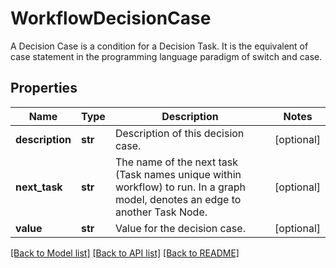 # WorkflowDecisionCase

A Decision Case is a condition for a Decision Task. It is the equivalent of case statement in the programming language paradigm of switch and case. 
## Properties
Name | Type | Description | Notes
------------ | ------------- | ------------- | -------------
**description** | **str** | Description of this decision case.   | [optional] 
**next_task** | **str** | The name of the next task (Task names unique within workflow) to run.  In a graph model, denotes an edge to another Task Node.   | [optional] 
**value** | **str** | Value for the decision case.    | [optional] 

[[Back to Model list]](../README.md#documentation-for-models) [[Back to API list]](../README.md#documentation-for-api-endpoints) [[Back to README]](../README.md)


